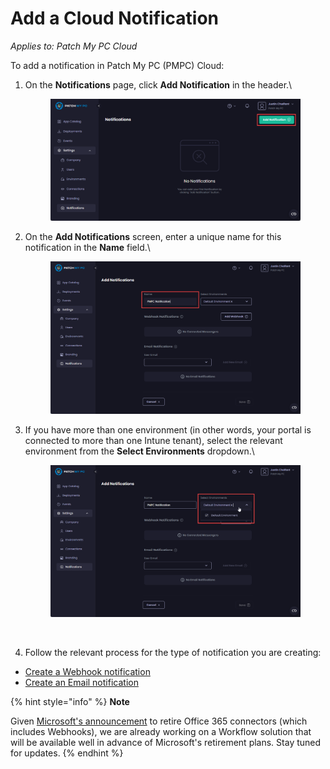 # Add a Cloud Notification

_Applies to: Patch My PC Cloud_

To add a notification in Patch My PC (PMPC) Cloud:

1.  On the **Notifications** page, click **Add Notification** in the header.\


    <figure><img src="../../../_images/gitbook/image%20%281594%29.png" alt="Clicking “Add Notification” in the header"><figcaption></figcaption></figure>


2.  On the **Add Notifications** screen, enter a unique name for this notification in the **Name** field.\


    <figure><img src="../../../_images/gitbook/image%20%281598%29.png" alt="Enter a unique name for this notification in the “Name” field"><figcaption></figcaption></figure>


3.  If you have more than one environment (in other words, your portal is connected to more than one Intune tenant), select the relevant environment from the **Select Environments** dropdown.\


    <figure><img src="../../../_images/gitbook/image%20%281599%29.png" alt="Select the relevant environment from the “Select Environments” dropdown"><figcaption><p><br></p></figcaption></figure>
4. Follow the relevant process for the type of notification you are creating:

* [Create a Webhook notification](create-a-webhook-notification-in-cloud.md)
* [Create an Email notification](create-a-cloud-email-notification.md)

{% hint style="info" %}
**Note**

Given [Microsoft's announcement](https://devblogs.microsoft.com/microsoft365dev/retirement-of-office-365-connectors-within-microsoft-teams/) to retire Office 365 connectors (which includes Webhooks), we are already working on a Workflow solution that will be available well in advance of Microsoft's retirement plans. Stay tuned for updates.
{% endhint %}
